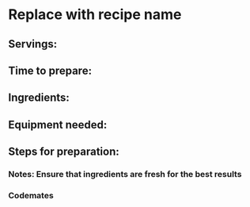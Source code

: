 # Replace with recipe name

## Servings: 

## Time to prepare: 

## Ingredients:


## Equipment needed:


## Steps for preparation:



### Notes: Ensure that ingredients are fresh for the best results



### Codemates #
